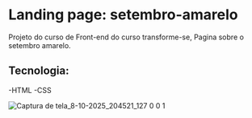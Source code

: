 # Landing page: setembro-amarelo

Projeto do curso de Front-end do curso transforme-se, Pagina sobre o setembro amarelo.

## Tecnologia:
-HTML 
-CSS


![Captura de tela_8-10-2025_204521_127 0 0 1](https://github.com/user-attachments/assets/6df1e71e-53d3-4a5b-adc2-087af278167e)

